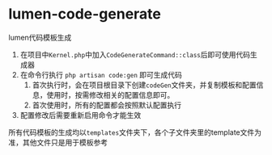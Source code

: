 # lumen-code-generate
lumen代码模板生成

1. 在项目中`Kernel.php`中加入`CodeGenerateCommand::class`后即可使用代码生成器
2. 在命令行执行 `php artisan code:gen` 即可生成代码
    1. 首次执行时，会在项目根目录下创建`codeGen`文件夹，并复制模板和配置信息，使用时，按需修改相关的配置信息即可。
    2. 首次使用时，所有的配置都会按照默认配置执行
3. 配置修改后需要重新启用命令才能生效

所有代码模板的生成均以`templates`文件夹下，各个子文件夹里的template文件为准，其他文件只是用于模板参考